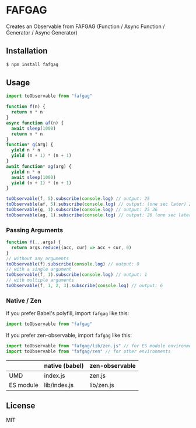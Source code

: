 # FAFGAG

Creates an Observable from FAFGAG (Function / Async Function / Generator / Async Generator)

## Installation

```bash
$ npm install fafgag
```

## Usage

```javascript
import toObservable from "fafgag"

function f(n) {
  return n * n
}
async function af(n) {
  await sleep(1000)
  return n * n
}
function* g(arg) {
  yield n * n
  yield (n + 1) * (n + 1)
}
await function* ag(arg) {
  yield n * n
  await sleep(1000)
  yield (n + 1) * (n + 1)
}

toObservable(f, 5).subscribe(console.log) // output: 25
toObservable(af, 5).subscribe(console.log) // output: (one sec later) 25
toObservable(g, 1).subscribe(console.log) // output: 25 36
toObservable(ag, 1).subscribe(console.log) // output: 26 (one sec later) 36
```

### Passing Arguments

```javascript
function f(...args) {
  return args.reduce((acc, cur) => acc + cur, 0)
}
// without any arguments
toObservable(f).subscribe(console.log) // output: 0
// with a single argument
toObservable(f, 1).subscribe(console.log) // output: 1
// with multiple arguments
toObservable(f, 1, 2, 3).subscribe(console.log) // output: 6
```

### Native / Zen

If you prefer Babel's polyfill, import `fafgag` like this:

```javascript
import toObservable from "fafgag"
```

If you prefer zen-observable, import `fafgag` like this:

```javascript
import toObservable from "fafgag/lib/zen.js" // for ES module environment
import toObservable from "fafgag/zen" // for other environments
```

|  | native (babel) | zen-observable |
| :-- | :-- | :-- |
| UMD | index.js | zen.js |
| ES module | lib/index.js | lib/zen.js |

## License

MIT
